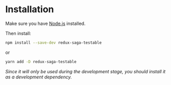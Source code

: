 # Installation

Make sure you have [Node.js](https://nodejs.org) installed.

Then install:

```sh
npm install --save-dev redux-saga-testable
```

or

```sh
yarn add -D redux-saga-testable
```

_Since it will only be used during the development stage, you should install it as a development dependency._
